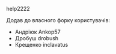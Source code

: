 ﻿help2222

Додав до власного форку користувачів:

-   Андрiюк Ankop57
-   Дробуш drobush
-   Крещенко inсlavatus
